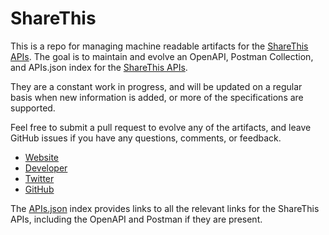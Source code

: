 # ShareThisThis is a repo for managing machine readable artifacts for the [ShareThis APIs](http://sharethis.com). The goal is to maintain and evolve an OpenAPI, Postman Collection, and APIs.json index for the [ShareThis APIs](http://sharethis.com).They are a constant work in progress, and will be updated on a regular basis when new information is added, or more of the specifications are supported.Feel free to submit a pull request to evolve any of the artifacts, and leave GitHub issues if you have any questions, comments, or feedback.- [Website](http://sharethis.com)- [Developer](http://sharethis.com)- [Twitter](https://twitter.com/#!/sharethis)- [GitHub](https://github.com/sharethis)The [APIs.json](https://github.com/api-evangelist/sharethis/blob/master/apis.json) index provides links to all the relevant links for the ShareThis APIs, including the OpenAPI and Postman if they are present.